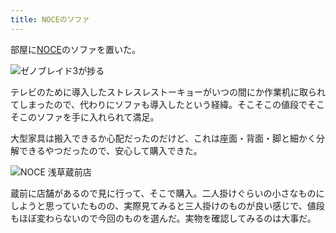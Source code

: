 ```yaml
---
title: NOCEのソファ
---
```

部屋に[NOCE](https://www.noce.co.jp/)のソファを置いた。

![](https://lh3.googleusercontent.com/NkaTT62wFuv-ZsfAeDZ5iOWICun5axWhFgb4FiHOWPQ84zVubJamC_ERhr4V1j0UWVHZtA9S25lxFOu-OiFnaK3lRgc27-XKVjiJRcbZyWsYGbTsCGb-sXzjZVagNPUryAKWwmzoc7aEwiFxbc86s4k "ゼノブレイド3が捗る")

テレビのために導入したストレスレストーキョーがいつの間にか作業机に取られてしまったので、代わりにソファも導入したという経緯。そこそこの値段でそこそこのソファを手に入れられて満足。

大型家具は搬入できるか心配だったのだけど、これは座面・背面・脚と細かく分解できるやつだったので、安心して購入できた。

![](https://lh4.googleusercontent.com/_OASzcEtR5ARi2xdvnlxEDysarWWAwv_S5i10H7_8zqL27herJXApTaAI0q_27F9OYu30qzcfjwgbgizyPi3_zDDNESzVwz2Y3J9NUZoRys8u6FuDwG3OJTlv2UehUSdCayp69FGLTiaqHpHOZUgjrg "NOCE 浅草蔵前店")

蔵前に店舗があるので見に行って、そこで購入。二人掛けぐらいの小さなものにしようと思っていたものの、実際見てみると三人掛けのものが良い感じで、値段もほぼ変わらないので今回のものを選んだ。実物を確認してみるのは大事だ。
